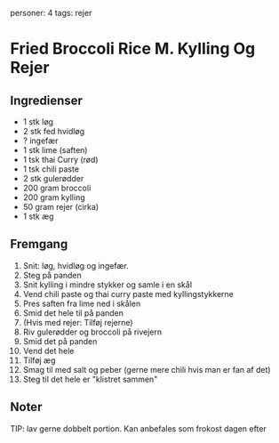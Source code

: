 personer: 4
tags: rejer

# Fried Broccoli Rice M. Kylling Og Rejer

## Ingredienser
  - 1 stk løg
  - 2 stk fed hvidløg
  - ? ingefær
  - 1 stk lime (saften)
  - 1 tsk thai Curry (rød)
  - 1 tsk chili paste
  - 2 stk gulerødder
  - 200 gram broccoli
  - 200 gram kylling
  - 50 gram rejer (cirka)
  - 1 stk æg

## Fremgang
  1. Snit: løg, hvidløg og ingefær.
  2. Steg på panden
  3. Snit kylling i mindre stykker og samle i en skål
  4. Vend chili paste og thai curry paste med kyllingstykkerne
  5. Pres saften fra lime ned i skålen
  6. Smid det hele til på panden
  7. (Hvis med rejer: Tilføj rejerne)
  8. Riv gulerødder og broccoli på rivejern
  9. Smid det på panden
  10. Vend det hele
  11. Tilføj æg
  12. Smag til med salt og peber (gerne mere chili hvis man er fan af det)
  13. Steg til det hele er "klistret sammen"

## Noter
TIP: lav gerne dobbelt portion. Kan anbefales som frokost dagen efter
